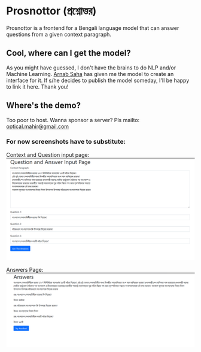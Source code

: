 # Prosnottor (প্রশ্নোত্তর)

Prosnottor is a frontend for a Bengali language model that can answer questions 
from a given context paragraph. 


## Cool, where can I get the model? 

As you might have guessed, I don't have the brains to do NLP and/or Machine
Learning. [Arnab Saha](https://github.com/arnabsaha007) has given me the model to create an interface for it. If s/he 
decides to publish the model someday, I'll be happy to link it here. Thank you!

## Where's the demo? 

Too poor to host. Wanna sponsor a server? Pls mailto: optical.mahir@gmail.com

### For now screenshots have to substitute:

Context and Question input page: ![Context Page](doc-images/context_page.png)

Answers Page: ![Answer Page](doc-images/answers_page.png)